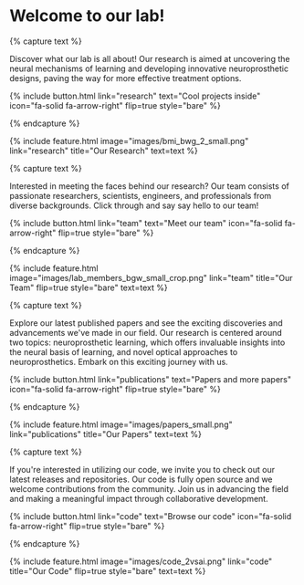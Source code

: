 ---
---

# Welcome to our lab!

{% capture text %}

Discover what our lab is all about! Our research is aimed at uncovering the neural mechanisms of learning and developing innovative neuroprosthetic designs, paving the way for more effective treatment options.

{%
  include button.html
  link="research"
  text="Cool projects inside"
  icon="fa-solid fa-arrow-right"
  flip=true
  style="bare"
%}

{% endcapture %}

{%
  include feature.html
  image="images/bmi_bwg_2_small.png"
  link="research"
  title="Our Research"
  text=text
%}

{% capture text %}

Interested in meeting the faces behind our research? Our team consists of passionate researchers, scientists, engineers, and professionals from diverse backgrounds. Click through and say say hello to our team!

{%
  include button.html
  link="team"
  text="Meet our team"
  icon="fa-solid fa-arrow-right"
  flip=true
  style="bare"
%}

{% endcapture %}

{%
  include feature.html
  image="images/lab_members_bgw_small_crop.png"
  link="team"
  title="Our Team"
  flip=true
  style="bare"
  text=text
%}

{% capture text %}

Explore our latest published papers and see the exciting discoveries and advancements we've made in our field. Our research is centered around two topics:  neuroprosthetic learning, which offers invaluable insights into the neural basis of learning, and novel optical approaches to neuroprosthetics. Embark on this exciting journey with us.

{%
  include button.html
  link="publications"
  text="Papers and more papers"
  icon="fa-solid fa-arrow-right"
  flip=true
  style="bare"
%}

{% endcapture %}

{%
  include feature.html
  image="images/papers_small.png"
  link="publications"
  title="Our Papers"
  text=text
%}

{% capture text %}

If you're interested in utilizing our code, we invite you to check out our latest releases and repositories. Our code is fully open source and we welcome contributions from the community. Join us in advancing the field and making a meaningful impact through collaborative development.

{%
  include button.html
  link="code"
  text="Browse our code"
  icon="fa-solid fa-arrow-right"
  flip=true
  style="bare"
%}

{% endcapture %}

{%
  include feature.html
  image="images/code_2vsai.png"
  link="code"
  title="Our Code"
  flip=true
  style="bare"
  text=text
%}
